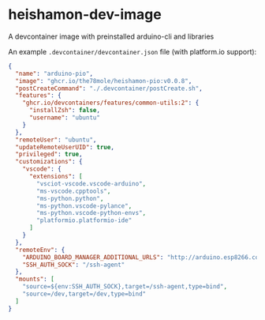 # heishamon-dev-image
A devcontainer image with preinstalled arduino-cli and libraries

An example `.devcontainer/devcontainer.json` file (with platform.io support):

```json
{
  "name": "arduino-pio",
  "image": "ghcr.io/the78mole/heishamon-pio:v0.0.8",
  "postCreateCommand": "./.devcontainer/postCreate.sh",
  "features": {
    "ghcr.io/devcontainers/features/common-utils:2": {
      "installZsh": false,
      "username": "ubuntu"
    }
  },
  "remoteUser": "ubuntu",
  "updateRemoteUserUID": true,
  "privileged": true,
  "customizations": {
    "vscode": {
      "extensions": [
        "vsciot-vscode.vscode-arduino",
        "ms-vscode.cpptools",
        "ms-python.python",
        "ms-python.vscode-pylance",
        "ms-python.vscode-python-envs",
        "platformio.platformio-ide"
      ]
    }
  },
  "remoteEnv": {
    "ARDUINO_BOARD_MANAGER_ADDITIONAL_URLS": "http://arduino.esp8266.com/stable/package_esp8266com_index.json https://espressif.github.io/arduino-esp32/package_esp32_dev_index.json",
    "SSH_AUTH_SOCK": "/ssh-agent"
  },
  "mounts": [
    "source=${env:SSH_AUTH_SOCK},target=/ssh-agent,type=bind",
    "source=/dev,target=/dev,type=bind"
  ]
}

```